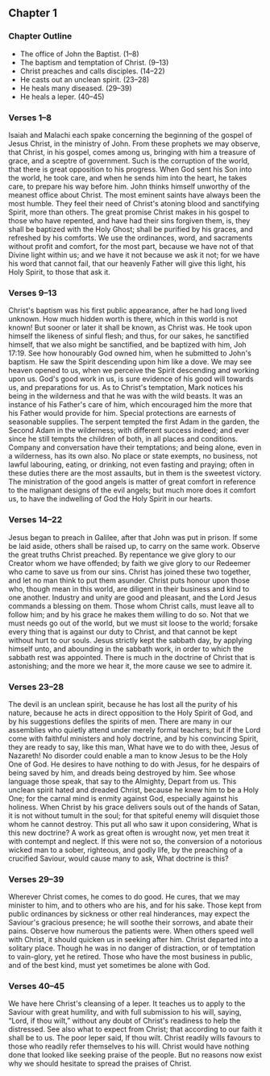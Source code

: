 ## Chapter 1

### Chapter Outline

- The office of John the Baptist. (1–8)
- The baptism and temptation of Christ. (9–13)
- Christ preaches and calls disciples. (14–22)
- He casts out an unclean spirit. (23–28)
- He heals many diseased. (29–39)
- He heals a leper. (40–45)

### Verses 1–8

Isaiah and Malachi each spake concerning the beginning of the gospel of Jesus Christ, in the ministry of John. From these prophets we may observe, that Christ, in his gospel, comes among us, bringing with him a treasure of grace, and a sceptre of government. Such is the corruption of the world, that there is great opposition to his progress. When God sent his Son into the world, he took care, and when he sends him into the heart, he takes care, to prepare his way before him. John thinks himself unworthy of the meanest office about Christ. The most eminent saints have always been the most humble. They feel their need of Christ's atoning blood and sanctifying Spirit, more than others. The great promise Christ makes in his gospel to those who have repented, and have had their sins forgiven them, is, they shall be baptized with the Holy Ghost; shall be purified by his graces, and refreshed by his comforts. We use the ordinances, word, and sacraments without profit and comfort, for the most part, because we have not of that Divine light within us; and we have it not because we ask it not; for we have his word that cannot fail, that our heavenly Father will give this light, his Holy Spirit, to those that ask it.

### Verses 9–13

Christ's baptism was his first public appearance, after he had long lived unknown. How much hidden worth is there, which in this world is not known! But sooner or later it shall be known, as Christ was. He took upon himself the likeness of sinful flesh; and thus, for our sakes, he sanctified himself, that we also might be sanctified, and be baptized with him, Joh 17:19. See how honourably God owned him, when he submitted to John's baptism. He saw the Spirit descending upon him like a dove. We may see heaven opened to us, when we perceive the Spirit descending and working upon us. God's good work in us, is sure evidence of his good will towards us, and preparations for us. As to Christ's temptation, Mark notices his being in the wilderness and that he was with the wild beasts. It was an instance of his Father's care of him, which encouraged him the more that his Father would provide for him. Special protections are earnests of seasonable supplies. The serpent tempted the first Adam in the garden, the Second Adam in the wilderness; with different success indeed; and ever since he still tempts the children of both, in all places and conditions. Company and conversation have their temptations; and being alone, even in a wilderness, has its own also. No place or state exempts, no business, not lawful labouring, eating, or drinking, not even fasting and praying; often in these duties there are the most assaults, but in them is the sweetest victory. The ministration of the good angels is matter of great comfort in reference to the malignant designs of the evil angels; but much more does it comfort us, to have the indwelling of God the Holy Spirit in our hearts.

### Verses 14–22

Jesus began to preach in Galilee, after that John was put in prison. If some be laid aside, others shall be raised up, to carry on the same work. Observe the great truths Christ preached. By repentance we give glory to our Creator whom we have offended; by faith we give glory to our Redeemer who came to save us from our sins. Christ has joined these two together, and let no man think to put them asunder. Christ puts honour upon those who, though mean in this world, are diligent in their business and kind to one another. Industry and unity are good and pleasant, and the Lord Jesus commands a blessing on them. Those whom Christ calls, must leave all to follow him; and by his grace he makes them willing to do so. Not that we must needs go out of the world, but we must sit loose to the world; forsake every thing that is against our duty to Christ, and that cannot be kept without hurt to our souls. Jesus strictly kept the sabbath day, by applying himself unto, and abounding in the sabbath work, in order to which the sabbath rest was appointed. There is much in the doctrine of Christ that is astonishing; and the more we hear it, the more cause we see to admire it.

### Verses 23–28

The devil is an unclean spirit, because he has lost all the purity of his nature, because he acts in direct opposition to the Holy Spirit of God, and by his suggestions defiles the spirits of men. There are many in our assemblies who quietly attend under merely formal teachers; but if the Lord come with faithful ministers and holy doctrine, and by his convincing Spirit, they are ready to say, like this man, What have we to do with thee, Jesus of Nazareth! No disorder could enable a man to know Jesus to be the Holy One of God. He desires to have nothing to do with Jesus, for he despairs of being saved by him, and dreads being destroyed by him. See whose language those speak, that say to the Almighty, Depart from us. This unclean spirit hated and dreaded Christ, because he knew him to be a Holy One; for the carnal mind is enmity against God, especially against his holiness. When Christ by his grace delivers souls out of the hands of Satan, it is not without tumult in the soul; for that spiteful enemy will disquiet those whom he cannot destroy. This put all who saw it upon considering, What is this new doctrine? A work as great often is wrought now, yet men treat it with contempt and neglect. If this were not so, the conversion of a notorious wicked man to a sober, righteous, and godly life, by the preaching of a crucified Saviour, would cause many to ask, What doctrine is this?

### Verses 29–39

Wherever Christ comes, he comes to do good. He cures, that we may minister to him, and to others who are his, and for his sake. Those kept from public ordinances by sickness or other real hinderances, may expect the Saviour's gracious presence; he will soothe their sorrows, and abate their pains. Observe how numerous the patients were. When others speed well with Christ, it should quicken us in seeking after him. Christ departed into a solitary place. Though he was in no danger of distraction, or of temptation to vain-glory, yet he retired. Those who have the most business in public, and of the best kind, must yet sometimes be alone with God.

### Verses 40–45

We have here Christ's cleansing of a leper. It teaches us to apply to the Saviour with great humility, and with full submission to his will, saying, “Lord, if thou wilt,” without any doubt of Christ's readiness to help the distressed. See also what to expect from Christ; that according to our faith it shall be to us. The poor leper said, If thou wilt. Christ readily wills favours to those who readily refer themselves to his will. Christ would have nothing done that looked like seeking praise of the people. But no reasons now exist why we should hesitate to spread the praises of Christ.

